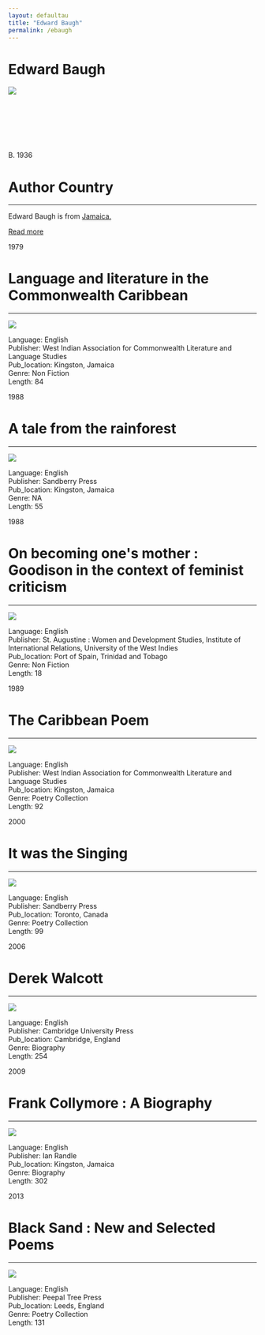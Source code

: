```yaml
---
layout: defaultau
title: "Edward Baugh"
permalink: /ebaugh
---
```

<!-- partial:index.partial.html -->
<div class="content">
    <h1>Edward Baugh</h1>
    <div class="quote">
        <div><img src="https://www.amacad.org/sites/default/files/person/headshots/Baugh_Headshot.jpg" class="logo"></div>
    </div>
    <div class="timeline">
        <div style="padding-bottom:100px;"></div>
        <div class="block">
            <div class="date right"><p class="right"> B. 1936 </p></div>
            <div class="dot"></div>
            <div class="left first">
            <div class="author_country">
                <h1>Author Country</h1><hr>
            <div class="aclocation">  <p>Edward Baugh is from <a href="http://localhost:4000/4">Jamaica.</a></p></div>
                <div class="acreadmore">  <a href="https://en.wikipedia.org/wiki/Edward_Baugh" target="_blank">Read more</a></div>
            </div>
            </div>
        </div>
        <div class="block">
            <div class="date left"><p class="left">1979</p></div>
            <div class="dot"></div>
            <div class="right">
                <h1>Language and literature in the Commonwealth Caribbean</h1><hr>
                <p><img src="https://www.amacad.org/sites/default/files/person/headshots/Baugh_Headshot.jpg"></p>
                <p>
                Language: English <br/>
                Publisher: West Indian Association for Commonwealth Literature and Language Studies	 <br/>
                Pub_location: Kingston, Jamaica <br/>
                Genre: Non Fiction <br/>
                Length: 84 <br/>                   </p>
            </div>
        </div>
        <div class="block">
            <div class="date right"><p class="right">1988</p></div>
            <div class="dot"></div>
            <div class="left">
                <h1>A tale from the rainforest</h1><hr>
                <p><img src="https://images-na.ssl-images-amazon.com/images/I/51wFdgLYdHL._SY291_BO1,204,203,200_QL40_FMwebp_.jpg"></p>
                <p>
                Language: English <br/>
                Publisher: Sandberry Press	 <br/>
                Pub_location: Kingston, Jamaica <br/>
                Genre: NA <br/>
                Length: 55 <br/>                       </p>
            </div>
        </div>
        <div class="block">
            <div class="date left"><p class="left hide">1988</p></div>
            <div class="dot"></div>
            <div class="right hide">
                <h1>On becoming one's mother : Goodison in the context of feminist criticism</h1><hr>
                <p><img src="https://www.jstor.org/page-scan-delivery/get-page-scan/23019660/0"></p>
                <p>
                Language: English <br/>
                Publisher: St. Augustine : Women and Development Studies, Institute of International Relations, University of the West Indies	 <br/>
                Pub_location: Port of Spain, Trinidad and Tobago <br/>
                Genre: Non Fiction <br/>
                Length: 18 <br/>                </p>
            </div>
        </div>
        <div class="block">
            <div class="date right"><p class="right hide">1989</p></div>
            <div class="dot"></div>
            <div class="left hide">
                <h1>The Caribbean Poem</h1><hr>
                <p><img src="https://www.amacad.org/sites/default/files/person/headshots/Baugh_Headshot.jpg"></p>
                <p>
                Language: English <br/>
                Publisher: West Indian Association for Commonwealth Literature and Language Studies	<br/>
                Pub_location: Kingston, Jamaica <br/>
                Genre: Poetry Collection <br/>
                Length: 92 <br/>                                </p>
            </div>
        </div>
        <div class="block">
            <div class="date left"><p class="left hide">2000</p></div>
            <div class="dot"></div>
            <div class="right hide">
                <h1>It was the Singing</h1><hr>
                <p><img src="https://images-na.ssl-images-amazon.com/images/I/518xXdEhvIL._SX324_BO1,204,203,200_.jpg" ></p>
                <p>
                Language: English <br/>
                Publisher: Sandberry Press	 <br/>
                Pub_location: Toronto, Canada <br/>
                Genre: Poetry Collection <br/>
                Length: 99 <br/>                     </p>
            </div>
        </div>
        <div class="block">
            <div class="date right"><p class="right hide">2006</p></div>
            <div class="dot"></div>
            <div class="left hide">
                <h1>Derek Walcott</h1><hr>
                <p><img src="https://books.google.dm/books/content?id=3DR-zQEACAAJ&printsec=frontcover&img=1&zoom=1&imgtk=AFLRE71uPx1ZOqVflpllqQvKKiwcPPfta3yLlTD0uyhqWt1MLac9aHHuSfMM9qW5_qWpgkN6P9lvj4bYE_t4-xNcP4a1TZq86bMNapM1g4WojEO51H-Eji-STW7nvIuxsrla3jCa4N7F"></p>
                <p>
                Language: English <br/>
                Publisher: Cambridge University Press	 <br/>
                Pub_location: Cambridge, England <br/>
                Genre: Biography <br/>
                Length: 254 <br/>                  </p>
            </div>
        </div>
        <div class="block">
            <div class="date left"><p class="left">2009</p></div>
            <div class="dot"></div>
            <div class="right hide">
                <h1>Frank Collymore : A Biography</h1><hr>
                <p><img src="https://images-na.ssl-images-amazon.com/images/I/51leKnudcVL._SX346_BO1,204,203,200_.jpg" ></p>
                <p>
                Language: English <br/>
                Publisher: Ian Randle	 <br/>
                Pub_location: Kingston, Jamaica <br/>
                Genre: Biography <br/>
                Length: 302 <br/>                   </p>
            </div>
        </div>
       <div class="block">
            <div class="date right"><p class="right hide">2013</p></div>
            <div class="dot"></div>
            <div class="left hide">
                <h1>Black Sand : New and Selected Poems</h1><hr>
                <p><img src="https://images-na.ssl-images-amazon.com/images/I/41iBtpGWmqL._SX326_BO1,204,203,200_.jpg"></p>
                <p>
                Language: English <br/>
                Publisher: Peepal Tree Press	 <br/>
                Pub_location: Leeds, England <br/>
                Genre: Poetry Collection <br/>
                Length: 131 <br/>                  </p>
            </div>
        </div>
</div>
